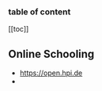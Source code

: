 <div align="center">
    <span class="iconify" data-icon="healthicons:i-training-class-outline" width="100"></span>
</div>

<h3>table of content</h3>

[[toc]]
## Online Schooling
- <https://open.hpi.de>
- 




